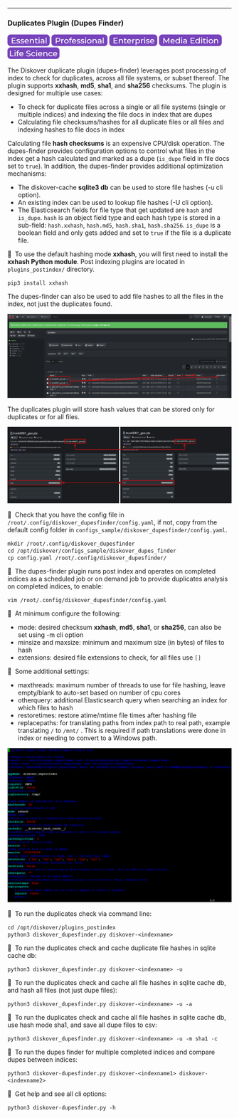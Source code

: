 ___
### Duplicates Plugin (Dupes Finder)

![Image: Essential Edition Label](images/button_edition_essential.png)&nbsp;![Image: Professional Edition Label](images/button_edition_professional.png)&nbsp;![Image: Enterprise Edition Label](images/button_edition_enterprise.png)&nbsp;![Image: AJA Diskover Media Edition Label](images/button_edition_media.png)&nbsp;![Image: Life Science Edition Label](images/button_edition_life_science.png)

The Diskover duplicate plugin (dupes-finder) leverages post processing of index to check for duplicates, across all file systems, or subset thereof. The plugin supports **xxhash**, **md5**, **sha1**, and **sha256** checksums. The plugin is designed for multiple use cases:

- To check for duplicate files across a single or all file systems (single or multiple indices) and indexing the file docs in index that are dupes
- Calculating file checksums/hashes for all duplicate files or all files and indexing hashes to file docs in index

Calculating file **hash checksums** is an expensive CPU/disk operation. The dupes-finder provides configuration options to control what files in the index get a hash calculated and marked as a dupe (`is_dupe` field in file docs set to `true`). In addition, the dupes-finder provides additional optimization mechanisms:

- The diskover-cache **sqlite3 db** can be used to store file hashes (-u cli option).
- An existing index can be used to lookup file hashes (-U cli option).
- The Elasticsearch fields for file type that get updated are `hash` and `is_dupe`. `hash` is an object field type and each hash type is stored in a sub-field: `hash.xxhash`, `hash.md5`, `hash.sha1`, `hash.sha256`. `is_dupe` is a boolean field and only gets added and set to `true` if the file is a duplicate file.

🔴 &nbsp;To use the default hashing mode **xxhash**, you will first need to install the **xxhash Python module**. Post indexing plugins are located in `plugins_postindex/` directory.
```
pip3 install xxhash
```

The dupes-finder can also be used to add file hashes to all the files in the index, not just the duplicates found.

![Image: Duplicate Plugin Results](images/image_plugins_dupes_finder_diskover_ui_results_pane.png)

The duplicates plugin will store hash values that can be stored only for duplicates or for all files.

![Image: Hash Values](images/image_plugins_dupes_finder_hash_values_in_file_attributes.png)

🔴 &nbsp;Check that you have the config file in `/root/.config/diskover_dupesfinder/config.yaml`, if not, copy from the default config folder in `configs_sample/diskover_dupesfinder/config.yaml`.
```
mkdir /root/.config/diskover_dupesfinder
cd /opt/diskover/configs_sample/diskover_dupes_finder
cp config.yaml /root/.config/diskover_dupesfinder/
```

🔴 &nbsp;The dupes-finder plugin runs post index and  operates on completed indices as a scheduled job or on demand job to provide duplicates analysis on completed indices, to enable:
```
vim /root/.config/diskover_dupesfinder/config.yaml
```

🔴 &nbsp;At minimum configure the following:
- mode: desired checksum **xxhash**, **md5**, **sha1**, or **sha256**, can also be set using -m cli option
- minsize and maxsize: minimum and maximum size (in bytes) of files to hash
- extensions: desired file extensions to check, for all files use `[]`

🔴 &nbsp;Some additional settings:
- maxthreads: maximum number of threads to use for file hashing, leave empty/blank to auto-set based on number of cpu cores
- otherquery: additional Elasticsearch query when searching an index for which files to hash
- restoretimes: restore atime/mtime file times after hashing file
- replacepaths: for translating paths from index path to real path, example translating `/` to `/mnt/` . This is required if path translations were done in index or needing to convert to a Windows path.

![Image: Dupes-Finder Configuration](images/image_plugins_dupes_finder_config.png)

🔴 &nbsp;To run the duplicates check via command line:
```
cd /opt/diskover/plugins_postindex
python3 diskover_dupesfinder.py diskover-<indexname>
```

🔴 &nbsp;To run the duplicates check and cache duplicate file hashes in sqlite cache db:
```
python3 diskover_dupesfinder.py diskover-<indexname> -u
```

🔴 &nbsp;To run the duplicates check and cache all file hashes in sqlite cache db, and hash all files (not just dupe files):
```
python3 diskover_dupesfinder.py diskover-<indexname> -u -a
```

🔴 &nbsp;To run the duplicates check and cache all file hashes in sqlite cache db, use hash mode sha1, and save all dupe files to csv:
```
python3 diskover_dupesfinder.py diskover-<indexname> -u -m sha1 -c
```

🔴 &nbsp;To run the dupes finder for multiple completed indices and compare dupes between indices:
```
python3 diskover-dupesfinder.py diskover-<indexname1> diskover-<indexname2>
```

🔴 &nbsp;Get help and see all cli options:
```
python3 diskover-dupesfinder.py -h
```
